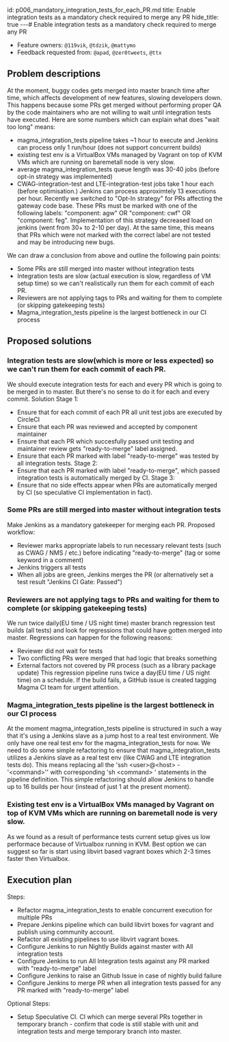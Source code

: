 ---
---
id: p006_mandatory_integration_tests_for_each_PR.md
title: Enable integration tests as a mandatory check required to merge any PR
hide_title: true
---# Enable integration tests as a mandatory check required to merge any PR
- Feature owners: `@119vik`, `@tdzik`, `@mattymo`
- Feedback requested from: `@apad`, `@zer0tweets`, `@ttx`
## Problem descriptions
At the moment, buggy codes gets merged into master branch time after time, which affects development of new features, slowing developers down. This happens because some PRs get merged without performing proper QA by the code maintainers who are not willing to wait until integration tests have executed. Here are some numbers which can explain what does "wait too long" means:
 - magma_integration_tests pipeline takes ~1 hour to execute and Jenkins can process only 1 run/hour (does not support concurrent builds)
 - existing test env is a VirtualBox VMs managed by Vagrant on top of KVM VMs which are running on baremetall node is very slow. 
 - average magma_integration_tests queue length was 30-40 jobs (before opt-in strategy was implemented)
 - CWAG-integration-test and LTE-integration-test jobs take 1 hour each (before optimisation.) Jenkins can process approximtely 13 executions per hour. 
 Recently we switched to "Opt-In strategy" for PRs affecting the gateway code base. These PRs must be marked with one of the following labels: "component: agw" OR "component: cwf" OR "component: feg". Implementation of this strategy decreased load on jenkins (went from 30+ to 2-10 per day). At the same time, this means that PRs which were not marked with the correct label are not tested and may be introducing new bugs.
 
 We can draw a conclusion from above and outline the following pain points:
 - Some PRs are still merged into master without integration tests
 - Integration tests are slow (actual execution is slow, regardless of VM setup time) so we can't realistically run them for each commit of each PR.
 - Reviewers are not applying tags to PRs and waiting for them to complete (or skipping gatekeeping tests)
 - Magma_integration_tests pipeline is the largest bottleneck in our CI process
 

## Proposed solutions

### Integration tests are slow(which is more or less expected) so we can't run them for each commit of each PR.
We should execute integration tests for each and every PR which is going to be merged in to master. But there's no sense to do it for each and every commit.
Solution 
Stage 1:
 - Ensure that for each commit of each PR all unit test jobs are executed by CircleCI
 - Ensure that each PR was reviewed and accepted by component maintainer
 - Ensure that each PR which succesfully passed unit testing and maintainer review gets "ready-to-merge" label assigned.
 - Ensure that each PR marked with label "ready-to-merge" was tested by all integration tests.
 Stage 2:
 - Ensure that each PR marked with label "ready-to-merge", which passed integration tests is automatically merged by CI.
 Stage 3:
 - Ensure that no side effects appear when PRs are automatically merged by CI (so speculative CI implementation in fact).

### Some PRs are still merged into master without integration tests
Make Jenkins as a mandatory gatekeeper for merging each PR. Proposed workflow:
 - Reviewer marks appropriate labels to run necessary relevant tests (such as CWAG / NMS / etc.) before indicating "ready-to-merge" (tag or some keyword in a comment)
 - Jenkins triggers all tests
 - When all jobs are green, Jenkins merges the PR (or alternatively set a test result "Jenkins CI Gate: Passed")

### Reviewers are not applying tags to PRs and waiting for them to complete (or skipping gatekeeping tests)
We run twice daily(EU time / US night time) master branch regression test builds (all tests) and look for regressions that could have gotten merged into master. Regressions can happen for the following reasons:
- Reviewer did not wait for tests
- Two conflicting PRs were merged that had logic that breaks something
- External factors not covered by PR process (such as a library package update)
This regression pipeline runs twice a day(EU time / US night time) on a schedule. If the build fails, a GitHub issue is created tagging Magma CI team for urgent attention. 

### Magma_integration_tests pipeline is the largest bottleneck in our CI process
At the moment magma_integration_tests pipeline is structured in such a way that it's using a Jenkins slave as a jump host to a real test environment. We only have one real test env for the magma_integration_tests for now. We need to do some simple refactoring to ensure that magma_integration_tests utilizes a Jenkins slave as a real test env (like CWAG and LTE integration tests do). This means replacing all the 'ssh &LT;user&GT;@&LT;host&GT; - '&LT;command&GT;'' with corresponding 'sh &LT;command&GT; ' statements in the pipeline definition. This simple refactoring should allow Jenkins to handle up to 16 builds per hour (instead of just 1 at the present moment).

### Existing test env is a VirtualBox VMs managed by Vagrant on top of KVM VMs which are running on baremetall node is very slow.
As we found as a result of performance tests current setup gives us low performace because of Virtualbox running in KVM. Best option we can suggest so far is start using libvirt based vagrant boxes which 2-3 times faster then Virtualbox.

## Execution plan
Steps:
- Refactor magma_integration_tests to enable concurrent execution for multiple PRs
- Prepare Jenkins pipeline which can build libvirt boxes for vagrant and publish using community account.
- Refactor all existing pipelines to use libvirt vagrant boxes.
- Configure Jenkins to run Nightly Builds against master with All integration tests
- Configure Jenkins to run All Integration tests against any PR marked with "ready-to-merge" label
- Configure Jenkins to raise an Github Issue in case of nightly build failure
- Configure Jenkins to merge PR when all integration tests passed for any PR marked with "ready-to-merge" label

Optional Steps:
- Setup Speculative CI. CI which can merge several PRs together in temporary branch - confirm that code is still stable with unit and integration tests and merge temporary branch into master.
